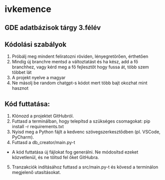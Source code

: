 # ivkemence

## GDE adatbázisok tárgy 3.félév

## Kódolási szabályok

1. Próbálj meg mindent feliratozni röviden, lényegretörően, érthetően
2. Mindig új branchre mentsd a változtatást és ha kész, add a fő branchhez, vagy kérd meg a fő fejlesztőt hogy fussa át, több szem többet lát
3. A projekt nyelve a magyar
4. Ne másolj be random chatgpt-s kódot mert több bajt okozhat mint hasznot

## Kód futtatása:

1. Klónozd a projektet GitHubról.
2. Futtasd a terminálban, hogy telepítsd a szükséges csomagokat:  pip install -r requirements.txt
3. Nyisd meg a Python fájlt a kedvenc szövegszerkesztődben (pl. VSCode, PyCharm).
4. Futtasd a db_creator/main.py-t
 - A kód futtatása új fájlokat fog generálni. Ne módosítsd ezeket közvetlenül, és ne töltsd fel őket GitHubra.
5. Tranzakciók indításához futtasd a src/main.py-t és kövesd a terminálon megjelenő utasításokat.
